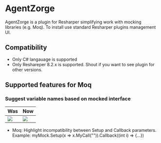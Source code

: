 # AgentZorge
AgentZorge is a plugin for Resharper simplifying work with mocking libraries (e.g. Moq). To install use standard Resharper plugins management UI.

## Compatibility

* Only C# langauage is supported
* Only Reshareper 8.2.x is supported. Shout if you want to see plugin for other versions.

## Supported features for Moq

### Suggest variable names based on mocked interface

Was | Now
-|-
![](https://github.com/Litee/AgentZorge/blob/master/media/variable-name-suggestion-was.png) | ![](https://github.com/Litee/AgentZorge/blob/master/media/variable-name-suggestion-now.png)

* Moq: Highlight incompatibility between Setup and Callback parameters. Example: myMock.Setup(x => x.MyCall("")).Callback((int i) => {...})